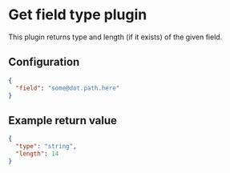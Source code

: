 # Get field type plugin

This plugin returns type and length (if it exists) of the given field.

## Configuration
```json
{
  "field": "some@dot.path.here"
}
```

## Example return value
```json
{
  "type": "string",
  "length": 14
}
```